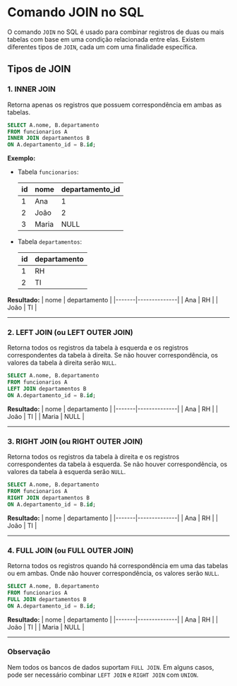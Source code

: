 # Comando JOIN no SQL

O comando `JOIN` no SQL é usado para combinar registros de duas ou mais tabelas com base em uma condição relacionada entre elas. Existem diferentes tipos de `JOIN`, cada um com uma finalidade específica.

## Tipos de JOIN

### 1. INNER JOIN

Retorna apenas os registros que possuem correspondência em ambas as tabelas.

```sql
SELECT A.nome, B.departamento
FROM funcionarios A
INNER JOIN departamentos B
ON A.departamento_id = B.id;
```

**Exemplo:**

- Tabela `funcionarios`:

    | id | nome    | departamento_id |
    |----|---------|-----------------|
    | 1  | Ana     | 1               |
    | 2  | João    | 2               |
    | 3  | Maria   | NULL            |

- Tabela `departamentos`:

    | id | departamento |
    |----|--------------|
    | 1  | RH           |
    | 2  | TI           |

**Resultado:**
    | nome  | departamento |
    |-------|--------------|
    | Ana   | RH           |
    | João  | TI           |

---

### 2. LEFT JOIN (ou LEFT OUTER JOIN)

Retorna todos os registros da tabela à esquerda e os registros correspondentes da tabela à direita. Se não houver correspondência, os valores da tabela à direita serão `NULL`.

```sql
SELECT A.nome, B.departamento
FROM funcionarios A
LEFT JOIN departamentos B
ON A.departamento_id = B.id;
```

**Resultado:**
    | nome  | departamento |
    |-------|--------------|
    | Ana   | RH           |
    | João  | TI           |
    | Maria | NULL         |

---

### 3. RIGHT JOIN (ou RIGHT OUTER JOIN)

Retorna todos os registros da tabela à direita e os registros correspondentes da tabela à esquerda. Se não houver correspondência, os valores da tabela à esquerda serão `NULL`.

```sql
SELECT A.nome, B.departamento
FROM funcionarios A
RIGHT JOIN departamentos B
ON A.departamento_id = B.id;
```

**Resultado:**
    | nome  | departamento |
    |-------|--------------|
    | Ana   | RH           |
    | João  | TI           |

---

### 4. FULL JOIN (ou FULL OUTER JOIN)

Retorna todos os registros quando há correspondência em uma das tabelas ou em ambas. Onde não houver correspondência, os valores serão `NULL`.

```sql
SELECT A.nome, B.departamento
FROM funcionarios A
FULL JOIN departamentos B
ON A.departamento_id = B.id;
```

**Resultado:**
    | nome  | departamento |
    |-------|--------------|
    | Ana   | RH           |
    | João  | TI           |
    | Maria | NULL         |

---

### Observação

Nem todos os bancos de dados suportam `FULL JOIN`. Em alguns casos, pode ser necessário combinar `LEFT JOIN` e `RIGHT JOIN` com `UNION`.

